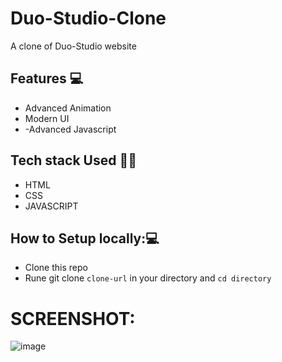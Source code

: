 # Duo-Studio-Clone
A clone of Duo-Studio website
## Features 💻
- Advanced Animation
- Modern UI
- -Advanced Javascript

## Tech stack Used 🧑‍💻
- HTML
- CSS
- JAVASCRIPT

## How to Setup locally:💻
- Clone this repo
- Rune git clone ` clone-url ` in your directory and `cd directory`

# SCREENSHOT:
![image](https://github.com/Siddhi0135/Duo-Studio-Clone/assets/132739120/84c1a4e6-ac37-41d1-9f46-ca776535ada1)

